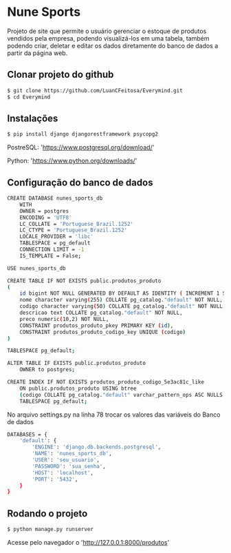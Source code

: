 # Nune Sports
Projeto de site que permite o usuário gerenciar o estoque de produtos vendidos pela empresa, podendo visualizá-los em uma tabela, também podendo criar, deletar e editar os dados diretamente do banco de dados a partir da página web.
## Clonar projeto do github
```sh
$ git clone https://github.com/LuanCFeitosa/Everymind.git
$ cd Everymind
```

## Instalações

```sh
$ pip install django djangorestframework psycopg2
```
PostreSQL: 'https://www.postgresql.org/download/'

Python: 'https://www.python.org/downloads/'

## Configuração do banco de dados

```sh
CREATE DATABASE nunes_sports_db
    WITH
    OWNER = postgres
    ENCODING = 'UTF8'
    LC_COLLATE = 'Portuguese_Brazil.1252'
    LC_CTYPE = 'Portuguese_Brazil.1252'
    LOCALE_PROVIDER = 'libc'
    TABLESPACE = pg_default
    CONNECTION LIMIT = -1
    IS_TEMPLATE = False;

USE nunes_sports_db

CREATE TABLE IF NOT EXISTS public.produtos_produto
(
    id bigint NOT NULL GENERATED BY DEFAULT AS IDENTITY ( INCREMENT 1 START 1 MINVALUE 1 MAXVALUE 9223372036854775807 CACHE 1 ),
    nome character varying(255) COLLATE pg_catalog."default" NOT NULL,
    codigo character varying(50) COLLATE pg_catalog."default" NOT NULL,
    descricao text COLLATE pg_catalog."default" NOT NULL,
    preco numeric(10,2) NOT NULL,
    CONSTRAINT produtos_produto_pkey PRIMARY KEY (id),
    CONSTRAINT produtos_produto_codigo_key UNIQUE (codigo)
)

TABLESPACE pg_default;

ALTER TABLE IF EXISTS public.produtos_produto
    OWNER to postgres;

CREATE INDEX IF NOT EXISTS produtos_produto_codigo_5e3ac81c_like
    ON public.produtos_produto USING btree
    (codigo COLLATE pg_catalog."default" varchar_pattern_ops ASC NULLS LAST)
    TABLESPACE pg_default;    
```

No arquivo settings.py na linha 78 trocar os valores das variáveis do Banco de dados

```sh
DATABASES = {
    'default': {
        'ENGINE': 'django.db.backends.postgresql',
        'NAME': 'nunes_sports_db',
        'USER': 'seu_usuario',
        'PASSWORD': 'sua_senha',
        'HOST': 'localhost',
        'PORT': '5432',
    }
}
```
## Rodando o projeto
```sh
$ python manage.py runserver
```
Acesse pelo navegador o 'http://127.0.0.1:8000/produtos'
